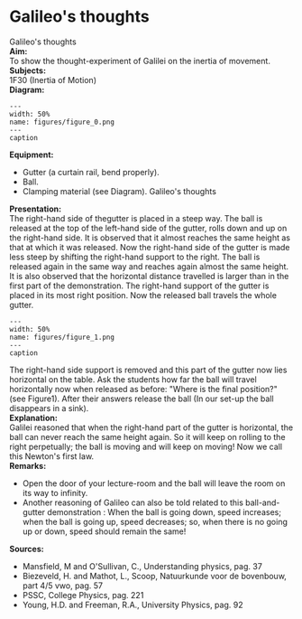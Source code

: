 # Galileo's thoughts 
 Galileo's thoughts   
<b> Aim: </b>  
 To show the thought-experiment of Galilei on the inertia of movement.    
<b> Subjects: </b>  
 1F30 (Inertia of Motion)   
<b> Diagram: </b>  
   
```{figure} figures/figure_0.png  
---  
width: 50%  
name: figures/figure_0.png  
---  
caption  
``` 
     
<b> Equipment: </b>  
 
 *  Gutter (a curtain rail, bend properly). 
 *  Ball. 
 *  Clamping material (see Diagram). Galileo's thoughts
    
<b> Presentation: </b>  
 The right-hand side of thegutter is placed in a steep way. The ball is released at the top of the left-hand side of the gutter, rolls down and up on the right-hand side. It is observed that it almost reaches the same height as that at which it was released. Now the right-hand side of the gutter is made less steep by shifting the right-hand support to the right. The ball is released again in the same way and reaches again almost the same height. It is also observed that the horizontal distance travelled is larger than in the first part of the demonstration. The right-hand support of the gutter is placed in its most right position. Now the released ball travels the whole gutter.     
```{figure} figures/figure_1.png  
---  
width: 50%  
name: figures/figure_1.png  
---  
caption  
``` 
 The right-hand side support is removed and this part of the gutter now lies horizontal on the table. Ask the students how far the ball will travel horizontally now when released as before: "Where is the final position?" (see Figure1). After their answers release the ball (In our set-up the ball disappears in a sink).    
<b> Explanation: </b>  
 Galilei reasoned that when the right-hand part of the gutter is horizontal, the ball can never reach the same height again. So it will keep on rolling to the right perpetually; the ball is moving and will keep on moving! Now we call this Newton's first law.    
<b> Remarks: </b>  
 
 *  Open the door of your lecture-room and the ball will leave the room on its way to infinity. 
 *  Another reasoning of Galileo can also be told related to this ball-and-gutter demonstration : When the ball is going down, speed increases; when the ball is going up, speed decreases; so, when there is no going up or down, speed should remain the same!
      
<b> Sources: </b>  
 
 *  Mansfield, M and O'Sullivan, C., Understanding physics, pag. 37 
 *  Biezeveld, H. and Mathot, L., Scoop, Natuurkunde voor de bovenbouw, part 4/5 vwo, pag. 57 
 *  PSSC, College Physics, pag. 221 
 *  Young, H.D. and Freeman, R.A., University Physics, pag. 92
  